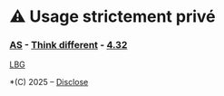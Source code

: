 # ⚠️ Usage strictement privé  

### [AS](https://youtu.be/9vz06QO3UkQ?si=_tqruJHnmn-N4KS0) - [Think different](https://youtu.be/JHFrR6sD6gw?si=4lZNLp5rvtaKNM9p) - [4.32](https://youtu.be/uHM88mZ4k50?si=9V0EzvmcXbltdM8W)   

[LBG](https://youtu.be/dYLwhMcx0_E?si=9V0G-3ddxPB-DgcU)
  
*(C) 2025 – [Disclose](https://disclose.ngo/fr)  
